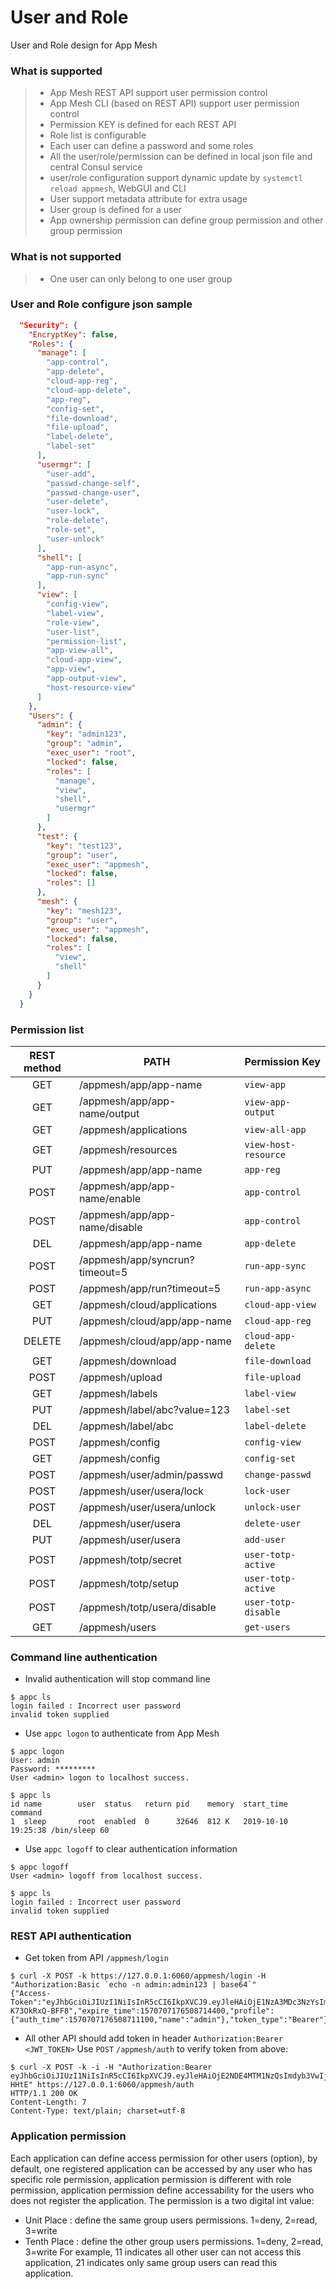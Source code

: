 # User and Role

User and Role design for App Mesh

### What is supported

> - App Mesh REST API support user permission control
> - App Mesh CLI (based on REST API) support user permission control
> - Permission KEY is defined for each REST API
> - Role list is configurable
> - Each user can define a password and some roles
> - All the user/role/permission can be defined in local json file and central Consul service
> - user/role configuration support dynamic update by `systemctl reload appmesh`, WebGUI and CLI
> - User support metadata attribute for extra usage
> - User group is defined for a user
> - App ownership permission can define group permission and other group permission

### What is **not** supported

> - One user can only belong to one user group

### User and Role configure json sample

```json
  "Security": {
    "EncryptKey": false,
    "Roles": {
      "manage": [
        "app-control",
        "app-delete",
        "cloud-app-reg",
        "cloud-app-delete",
        "app-reg",
        "config-set",
        "file-download",
        "file-upload",
        "label-delete",
        "label-set"
      ],
      "usermgr": [
        "user-add",
        "passwd-change-self",
        "passwd-change-user",
        "user-delete",
        "user-lock",
        "role-delete",
        "role-set",
        "user-unlock"
      ],
      "shell": [
        "app-run-async",
        "app-run-sync"
      ],
      "view": [
        "config-view",
        "label-view",
        "role-view",
        "user-list",
        "permission-list",
        "app-view-all",
        "cloud-app-view",
        "app-view",
        "app-output-view",
        "host-resource-view"
      ]
    },
    "Users": {
      "admin": {
        "key": "admin123",
        "group": "admin",
        "exec_user": "root",
        "locked": false,
        "roles": [
          "manage",
          "view",
          "shell",
          "usermgr"
        ]
      },
      "test": {
        "key": "test123",
        "group": "user",
        "exec_user": "appmesh",
        "locked": false,
        "roles": []
      },
      "mesh": {
        "key": "mesh123",
        "group": "user",
        "exec_user": "appmesh",
        "locked": false,
        "roles": [
          "view",
          "shell"
        ]
      }
    }
  }
```

### Permission list

| REST method | PATH                           | Permission Key       |
| :---------: | ------------------------------ | -------------------- |
|     GET     | /appmesh/app/app-name          | `view-app`           |
|     GET     | /appmesh/app/app-name/output   | `view-app-output`    |
|     GET     | /appmesh/applications          | `view-all-app`       |
|     GET     | /appmesh/resources             | `view-host-resource` |
|     PUT     | /appmesh/app/app-name          | `app-reg`            |
|    POST     | /appmesh/app/app-name/enable   | `app-control`        |
|    POST     | /appmesh/app/app-name/disable  | `app-control`        |
|     DEL     | /appmesh/app/app-name          | `app-delete`         |
|    POST     | /appmesh/app/syncrun?timeout=5 | `run-app-sync`       |
|    POST     | /appmesh/app/run?timeout=5     | `run-app-async`      |
|     GET     | /appmesh/cloud/applications    | `cloud-app-view`     |
|     PUT     | /appmesh/cloud/app/app-name    | `cloud-app-reg`      |
|   DELETE    | /appmesh/cloud/app/app-name    | `cloud-app-delete`   |
|     GET     | /appmesh/download              | `file-download`      |
|    POST     | /appmesh/upload                | `file-upload`        |
|     GET     | /appmesh/labels                | `label-view`         |
|     PUT     | /appmesh/label/abc?value=123   | `label-set`          |
|     DEL     | /appmesh/label/abc             | `label-delete`       |
|    POST     | /appmesh/config                | `config-view`        |
|     GET     | /appmesh/config                | `config-set`         |
|    POST     | /appmesh/user/admin/passwd     | `change-passwd`      |
|    POST     | /appmesh/user/usera/lock       | `lock-user`          |
|    POST     | /appmesh/user/usera/unlock     | `unlock-user`        |
|     DEL     | /appmesh/user/usera            | `delete-user`        |
|     PUT     | /appmesh/user/usera            | `add-user`           |
|    POST     | /appmesh/totp/secret           | `user-totp-active`   |
|    POST     | /appmesh/totp/setup            | `user-totp-active`   |
|    POST     | /appmesh/totp/usera/disable    | `user-totp-disable`  |
|     GET     | /appmesh/users                 | `get-users`          |

### Command line authentication

- Invalid authentication will stop command line

```shell
$ appc ls
login failed : Incorrect user password
invalid token supplied
```

- Use `appc logon` to authenticate from App Mesh

```shell
$ appc logon
User: admin
Password: *********
User <admin> logon to localhost success.

$ appc ls
id name        user  status   return pid    memory  start_time          command
1  sleep       root  enabled  0      32646  812 K   2019-10-10 19:25:38 /bin/sleep 60
```

- Use `appc logoff` to clear authentication information

```shell
$ appc logoff
User <admin> logoff from localhost success.

$ appc ls
login failed : Incorrect user password
invalid token supplied
```

### REST API authentication

- Get token from API `/appmesh/login`

```shell
$ curl -X POST -k https://127.0.0.1:6060/appmesh/login -H "Authorization:Basic `echo -n admin:admin123 | base64`"
{"Access-Token":"eyJhbGciOiJIUzI1NiIsInR5cCI6IkpXVCJ9.eyJleHAiOjE1NzA3MDc3NzYsImlhdCI6MTU3MDcwNzE3NiwiaXNzIjoiYXBwbWdyLWF1dGgwIiwibmFtZSI6ImFkbWluIn0.CF_jXy4IrGpl0HKvM8Vh_T7LsGTGO-K73OkRxQ-BFF8","expire_time":1570707176508714400,"profile":{"auth_time":1570707176508711100,"name":"admin"},"token_type":"Bearer"}
```

- All other API should add token in header `Authorization:Bearer <JWT_TOKEN>`
  Use `POST` `/appmesh/auth` to verify token from above:

```shell
$ curl -X POST -k -i -H "Authorization:Bearer eyJhbGciOiJIUzI1NiIsInR5cCI6IkpXVCJ9.eyJleHAiOjE2NDE4MTM1NzQsImdyb3VwIjoiYWRtaW4iLCJpYXQiOjE2NDEyMDg3NzQsImlzcyI6ImFwcG1lc2gtYXV0aDAiLCJuYW1lIjoiYWRtaW4ifQ.BfiNR2JOk8lB_q3pwwfl8j3PlA3Jxhccrbq2cx-HHtE" https://127.0.0.1:6060/appmesh/auth
HTTP/1.1 200 OK
Content-Length: 7
Content-Type: text/plain; charset=utf-8
```

### Application permission

Each application can define access permission for other users (option), by default, one registered application can be accessed by any user who has specific role permission, application permission is different with role permission, application permission define accessability for the users who does not register the application.
The permission is a two digital int value:

- Unit Place : define the same group users permissions. 1=deny, 2=read, 3=write
- Tenth Place : define the other group users permissions. 1=deny, 2=read, 3=write
  For example, 11 indicates all other user can not access this application, 21 indicates only same group users can read this application.

